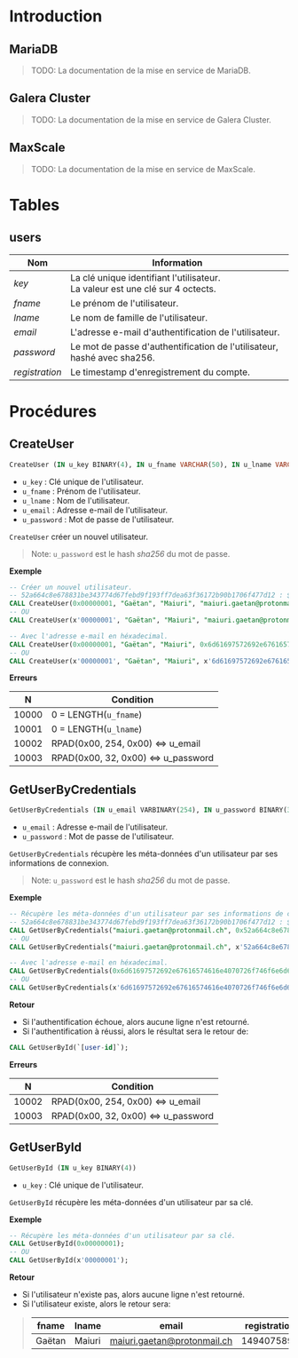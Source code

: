 # Introduction

## MariaDB
> TODO: La documentation de la mise en service de MariaDB.

## Galera Cluster
> TODO: La documentation de la mise en service de Galera Cluster.

## MaxScale
> TODO: La documentation de la mise en service de MaxScale.

# Tables

## users

| Nom            | Information                                                                               |
| -------------- | ------------------------------------------------------------------------------------------|
| *key*          | La clé unique identifiant l'utilisateur.<br>La valeur est une clé sur 4 octects.          |
| *fname*        | Le prénom de l'utilisateur.                                                               |
| *lname*        | Le nom de famille de l'utilisateur.                                                       |
| *email*        | L'adresse e-mail d'authentification de l'utilisateur.                                     |
| *password*     | Le mot de passe d'authentification de l'utilisateur, hashé avec sha256.                   |
| *registration* | Le timestamp d'enregistrement du compte.                                                  |

# Procédures

## CreateUser
```sql
CreateUser (IN u_key BINARY(4), IN u_fname VARCHAR(50), IN u_lname VARCHAR(50), IN u_email VARBINARY(254), IN u_password BINARY(32))
```
* `u_key`		: Clé unique de l'utilisateur.
* `u_fname`		: Prénom de l'utilisateur.
* `u_lname`		: Nom de l'utilisateur.
* `u_email`		: Adresse e-mail de l'utilisateur.
* `u_password`	: Mot de passe de l'utilisateur.

`CreateUser` créer un nouvel utilisateur.

> Note: `u_password` est le hash *sha256* du mot de passe.

**Exemple**
 ```sql
-- Créer un nouvel utilisateur.
-- 52a664c8e678831be343774d67febd9f193ff7dea63f36172b90b1706f477d12 : $ sha256sum <(echo -n "@azerty123#")
CALL CreateUser(0x00000001, "Gaëtan", "Maiuri", "maiuri.gaetan@protonmail.ch", 0x52a664c8e678831be343774d67febd9f193ff7dea63f36172b90b1706f477d12);
-- OU
CALL CreateUser(x'00000001', "Gaëtan", "Maiuri", "maiuri.gaetan@protonmail.ch", x'52a664c8e678831be343774d67febd9f193ff7dea63f36172b90b1706f477d12');

-- Avec l'adresse e-mail en héxadecimal.
CALL CreateUser(0x00000001, "Gaëtan", "Maiuri", 0x6d61697572692e67616574616e4070726f746f6e6d61696c2e6368, 0x52a664c8e678831be343774d67febd9f193ff7dea63f36172b90b1706f477d12);
-- OU
CALL CreateUser(x'00000001', "Gaëtan", "Maiuri", x'6d61697572692e67616574616e4070726f746f6e6d61696c2e6368', x'52a664c8e678831be343774d67febd9f193ff7dea63f36172b90b1706f477d12');
```
**Erreurs**

| N     | Condition                           |
|:-----:| ----------------------------------- |
| 10000 | 0 = LENGTH(`u_fname`)               |
| 10001 | 0 = LENGTH(`u_lname`)               |
| 10002 | RPAD(0x00, 254, 0x00) <=> u_email   |
| 10003 | RPAD(0x00, 32, 0x00) <=> u_password |


## GetUserByCredentials
```sql
GetUserByCredentials (IN u_email VARBINARY(254), IN u_password BINARY(32))
```
* `u_email`		: Adresse e-mail de l'utilisateur.
* `u_password`	: Mot de passe de l'utilisateur.

`GetUserByCredentials` récupère les méta-données d'un utilisateur par ses informations de connexion.

> Note: `u_password` est le hash *sha256* du mot de passe.

**Exemple**
 ```sql
-- Récupère les méta-données d'un utilisateur par ses informations de connexion.
-- 52a664c8e678831be343774d67febd9f193ff7dea63f36172b90b1706f477d12 : $ sha256sum <(echo -n "@azerty123#")
CALL GetUserByCredentials("maiuri.gaetan@protonmail.ch", 0x52a664c8e678831be343774d67febd9f193ff7dea63f36172b90b1706f477d12);
-- OU
CALL GetUserByCredentials("maiuri.gaetan@protonmail.ch", x'52a664c8e678831be343774d67febd9f193ff7dea63f36172b90b1706f477d12');

-- Avec l'adresse e-mail en héxadecimal.
CALL GetUserByCredentials(0x6d61697572692e67616574616e4070726f746f6e6d61696c2e6368, 0x52a664c8e678831be343774d67febd9f193ff7dea63f36172b90b1706f477d12);
-- OU
CALL GetUserByCredentials(x'6d61697572692e67616574616e4070726f746f6e6d61696c2e6368', x'52a664c8e678831be343774d67febd9f193ff7dea63f36172b90b1706f477d12');
```

**Retour**
* Si l'authentification échoue, alors aucune ligne n'est retourné.
* Si l'authentification à réussi, alors le résultat sera le retour de:

```sql
CALL GetUserById(`[user-id]`);
```

**Erreurs**

| N     | Condition                           |
|:-----:| ----------------------------------- |
| 10002 | RPAD(0x00, 254, 0x00) <=> u_email   |
| 10003 | RPAD(0x00, 32, 0x00) <=> u_password |

## GetUserById
```sql
GetUserById (IN u_key BINARY(4))
```
* `u_key`		: Clé unique de l'utilisateur.

`GetUserById` récupère les méta-données d'un utilisateur par sa clé.

**Exemple**
 ```sql
-- Récupère les méta-données d'un utilisateur par sa clé.
CALL GetUserById(0x00000001);
-- OU
CALL GetUserById(x'00000001');
```

**Retour**
* Si l'utilisateur n'existe pas, alors aucune ligne n'est retourné.
* Si l'utilisateur existe, alors le retour sera:

> | fname   | lname  | email                       | registration |
> | ------- | ------ | --------------------------- | ------------ |
> | Gaëtan  | Maiuri | maiuri.gaetan@protonmail.ch |   1494075896 |
